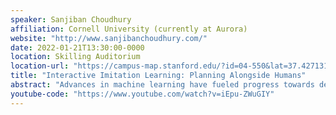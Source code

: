```yaml
---
speaker: Sanjiban Choudhury
affiliation: Cornell University (currently at Aurora)
website: "http://www.sanjibanchoudhury.com/"
date: 2022-01-21T13:30:00-0000
location: Skilling Auditorium
location-url: "https://campus-map.stanford.edu/?id=04-550&lat=37.42713104&lng=-122.17284632&zoom=17&srch=Skilling%20Auditorium"
title: "Interactive Imitation Learning: Planning Alongside Humans"
abstract: "Advances in machine learning have fueled progress towards deploying real-world robots from assembly lines to self-driving. However, if robots are to truly work alongside humans in the wild, they need to solve fundamental challenges that go beyond collecting large-scale datasets. Robots must continually improve and learn online to adapt to individual human preferences. How do we design robots that both understand and learn from natural human interactions? In this talk, I will dive into two core challenges. First, I will discuss learning from natural human interactions where we look at the recurring problem of feedback-driven covariate shift. We will tackle this problem from a unified framework of distribution matching. Second, I will discuss learning to predict human intent where we look at the chicken-or-egg problem of planning with learned forecasts. I will present a graph neural network approach that tractably reasons over latent intents of multiple actors in the scene. Finally, we will demonstrate how these methods come together to result in a self-driving product deployed at scale."
youtube-code: "https://www.youtube.com/watch?v=iEpu-ZWuGIY"
---
```

